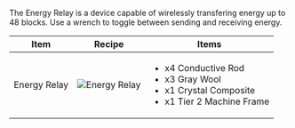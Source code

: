 The Energy Relay is a device capable of wirelessly transfering energy up to 48 blocks. Use a wrench to toggle between sending and receiving energy.

| Item | Recipe | Items |
|------|--------|-------|
| Energy Relay| ![Energy Relay](https://cdn.discordapp.com/attachments/739536694398812230/879189135536058409/energy_relay.png) | <ul><li>x4 Conductive Rod</li><li>x3 Gray Wool</li><li>x1 Crystal Composite</li><li>x1 Tier 2 Machine Frame</li></ul> |